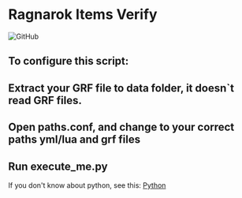 # Ragnarok Items Verify
<img alt="GitHub" src="https://img.shields.io/github/license/lucasarchangelo/items-verify-ragnarok?style=plastic">

## To configure this script:
## Extract your GRF file to data folder, it doesn`t read GRF files.
## Open paths.conf, and change to your correct paths yml/lua and grf files

## Run execute_me.py

If you don't know about python, see this: <a href="https://realpython.com/installing-python/">Python</a>